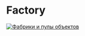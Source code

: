 # Factory
[![Фабрики и пулы объектов](https://img.youtube.com/vi/Ax_mSvadFp8/0.jpg)](https://www.youtube.com/watch?v=Ax_mSvadFp8)

